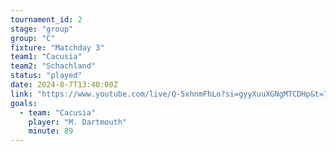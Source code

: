 ```yaml
---
tournament_id: 2
stage: "group"
group: "C"
fixture: "Matchday 3"
team1: "Cacusia"
team2: "Schachland"
status: "played"
date: 2024-8-7T13:40:00Z
link: "https://www.youtube.com/live/Q-5xhnmFhLo?si=gyyXuuXGNgMTCDHp&t=7601"
goals:
  - team: "Cacusia"
    player: "M. Dartmouth"
    minute: 89
---
```

